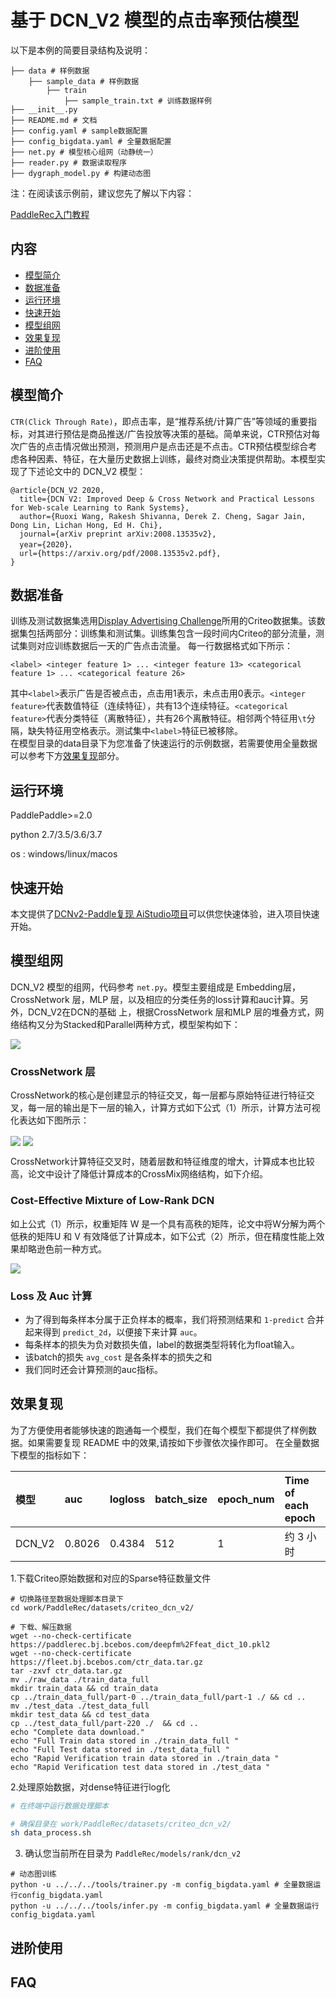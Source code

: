 # 基于 DCN_V2 模型的点击率预估模型

以下是本例的简要目录结构及说明： 

```
├── data # 样例数据
    ├── sample_data # 样例数据
        ├── train
            ├── sample_train.txt # 训练数据样例
├── __init__.py
├── README.md # 文档
├── config.yaml # sample数据配置
├── config_bigdata.yaml # 全量数据配置
├── net.py # 模型核心组网（动静统一）
├── reader.py # 数据读取程序
├── dygraph_model.py # 构建动态图
```

注：在阅读该示例前，建议您先了解以下内容：

[PaddleRec入门教程](https://github.com/PaddlePaddle/PaddleRec/blob/master/README.md)

## 内容

- [模型简介](#模型简介)
- [数据准备](#数据准备)
- [运行环境](#运行环境)
- [快速开始](#快速开始)
- [模型组网](#模型组网)
- [效果复现](#效果复现)
- [进阶使用](#进阶使用)
- [FAQ](#FAQ)

## 模型简介
`CTR(Click Through Rate)`，即点击率，是“推荐系统/计算广告”等领域的重要指标，对其进行预估是商品推送/广告投放等决策的基础。简单来说，CTR预估对每次广告的点击情况做出预测，预测用户是点击还是不点击。CTR预估模型综合考虑各种因素、特征，在大量历史数据上训练，最终对商业决策提供帮助。本模型实现了下述论文中的 DCN_V2 模型：

```text
@article{DCN_V2 2020,
  title={DCN V2: Improved Deep & Cross Network and Practical Lessons for Web-scale Learning to Rank Systems},
  author={Ruoxi Wang, Rakesh Shivanna, Derek Z. Cheng, Sagar Jain, Dong Lin, Lichan Hong, Ed H. Chi},
  journal={arXiv preprint arXiv:2008.13535v2},
  year={2020}，
  url={https://arxiv.org/pdf/2008.13535v2.pdf},
}
```

## 数据准备

训练及测试数据集选用[Display Advertising Challenge](https://www.kaggle.com/c/criteo-display-ad-challenge/)所用的Criteo数据集。该数据集包括两部分：训练集和测试集。训练集包含一段时间内Criteo的部分流量，测试集则对应训练数据后一天的广告点击流量。
每一行数据格式如下所示：
```
<label> <integer feature 1> ... <integer feature 13> <categorical feature 1> ... <categorical feature 26>
```
其中```<label>```表示广告是否被点击，点击用1表示，未点击用0表示。```<integer feature>```代表数值特征（连续特征），共有13个连续特征。```<categorical feature>```代表分类特征（离散特征），共有26个离散特征。相邻两个特征用```\t```分隔，缺失特征用空格表示。测试集中```<label>```特征已被移除。  
在模型目录的data目录下为您准备了快速运行的示例数据，若需要使用全量数据可以参考下方[效果复现](#效果复现)部分。


## 运行环境
PaddlePaddle>=2.0

python 2.7/3.5/3.6/3.7

os : windows/linux/macos 

## 快速开始
本文提供了[DCNv2-Paddle复现 AiStudio项目](https://aistudio.baidu.com/aistudio/projectdetail/3406204)可以供您快速体验，进入项目快速开始。


## 模型组网
DCN_V2 模型的组网，代码参考 `net.py`。模型主要组成是 Embedding层，CrossNetwork 层，MLP 层，以及相应的分类任务的loss计算和auc计算。另外，DCN_V2在DCN的基础
上，根据CrossNetwork 层和MLP 层的堆叠方式，网络结构又分为Stacked和Parallel两种方式，模型架构如下：

<img align="center" src="https://wx4.sinaimg.cn/mw2000/0073e4AWgy1gyao6r7ovbj30ov0guqac.jpg">

### **CrossNetwork 层**
CrossNetwork的核心是创建显示的特征交叉，每一层都与原始特征进行特征交叉，每一层的输出是下一层的输入，计算方式如下公式（1）所示，计算方法可视化表达如下图所示：

<img align="center" src="https://wx2.sinaimg.cn/mw2000/0073e4AWgy1gyaotiqopbj30hh01nt8w.jpg">

<img align="center" src="https://wx3.sinaimg.cn/mw2000/0073e4AWgy1gyaohnd39zj30hb06i0ts.jpg">

CrossNetwork计算特征交叉时，随着层数和特征维度的增大，计算成本也比较高，论文中设计了降低计算成本的CrossMix网络结构，如下介绍。

### **Cost-Effective Mixture of Low-Rank DCN**
如上公式（1）所示，权重矩阵 W 是一个具有高秩的矩阵，论文中将W分解为两个低秩的矩阵U 和 V 有效降低了计算成本，如下公式（2）所示，但在精度性能上效果却略逊色前一种方式。

<img align="center" src="https://wx4.sinaimg.cn/mw2000/0073e4AWgy1gyap3vkyq1j30k301xwev.jpg">



### **Loss 及 Auc 计算**
- 为了得到每条样本分属于正负样本的概率，我们将预测结果和 `1-predict` 合并起来得到 `predict_2d`，以便接下来计算 `auc`。  
- 每条样本的损失为负对数损失值，label的数据类型将转化为float输入。  
- 该batch的损失 `avg_cost` 是各条样本的损失之和
- 我们同时还会计算预测的auc指标。

## 效果复现
为了方便使用者能够快速的跑通每一个模型，我们在每个模型下都提供了样例数据。如果需要复现 README 中的效果,请按如下步骤依次操作即可。
在全量数据下模型的指标如下：  

| 模型 | auc | logloss | batch_size | epoch_num| Time of each epoch |
| :------| :------ | :------ | :------| :------ | :------ | 
| DCN_V2 | 0.8026 | 0.4384 |512 | 1 | 约 3 小时 |


1.下载Criteo原始数据和对应的Sparse特征数量文件

```
# 切换路径至数据处理脚本目录下
cd work/PaddleRec/datasets/criteo_dcn_v2/

# 下载、解压数据
wget --no-check-certificate https://paddlerec.bj.bcebos.com/deepfm%2Ffeat_dict_10.pkl2
wget --no-check-certificate https://fleet.bj.bcebos.com/ctr_data.tar.gz
tar -zxvf ctr_data.tar.gz
mv ./raw_data ./train_data_full
mkdir train_data && cd train_data
cp ../train_data_full/part-0 ../train_data_full/part-1 ./ && cd ..
mv ./test_data ./test_data_full
mkdir test_data && cd test_data
cp ../test_data_full/part-220 ./  && cd ..
echo "Complete data download."
echo "Full Train data stored in ./train_data_full "
echo "Full Test data stored in ./test_data_full "
echo "Rapid Verification train data stored in ./train_data "
echo "Rapid Verification test data stored in ./test_data "
```
2.处理原始数据，对dense特征进行log化
```bash
# 在终端中运行数据处理脚本

# 确保目录在 work/PaddleRec/datasets/criteo_dcn_v2/
sh data_process.sh

```

3. 确认您当前所在目录为 `PaddleRec/models/rank/dcn_v2`

```
# 动态图训练
python -u ../../../tools/trainer.py -m config_bigdata.yaml # 全量数据运行config_bigdata.yaml 
python -u ../../../tools/infer.py -m config_bigdata.yaml # 全量数据运行config_bigdata.yaml 
```

## 进阶使用
  
## FAQ

